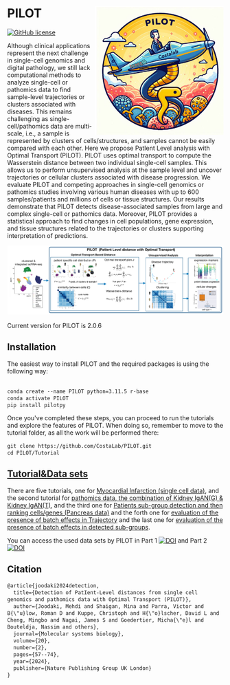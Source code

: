 # PILOT  <img src="img/logo.png" align="right" width="300" />

[![GitHub license](https://img.shields.io/github/license/CostaLab/PILOT.svg)](https://github.com/CostaLab/PILOT?tab=MIT-1-ov-file#MIT-1-ov-file)

Although clinical applications represent the next challenge in single-cell genomics and digital pathology, we still lack computational methods to analyze single-cell or pathomics data to find sample-level trajectories or clusters associated with diseases. This remains challenging as single-cell/pathomics data are multi-scale, i.e., a sample is represented by clusters of cells/structures, and samples cannot be easily compared with each other. Here we propose PatIent Level analysis with Optimal Transport (PILOT). PILOT uses optimal transport to compute the Wasserstein distance between two individual single-cell samples. This allows us to perform unsupervised analysis at the sample level and uncover trajectories or cellular clusters associated with disease progression. We evaluate PILOT and competing approaches in single-cell genomics or pathomics studies involving various human diseases with up to 600 samples/patients and millions of cells or tissue structures. Our results demonstrate that PILOT detects disease-associated samples from large and complex single-cell or pathomics data. Moreover, PILOT provides a statistical approach to find changes in cell populations, gene expression, and tissue structures related to the trajectories or clusters supporting interpretation of predictions.

![plot](./img/plot.png)


Current version for PILOT is 2.0.6

## Installation
The easiest way to install PILOT and the required packages is using the following way:

```terminal

conda create --name PILOT python=3.11.5 r-base
conda activate PILOT
pip install pilotpy
```
Once you've completed these steps, you can proceed to run the tutorials and explore the features of PILOT. 
When doing so, remember to move to the tutorial folder, as all the work will be performed there:

```terminal
git clone https://github.com/CostaLab/PILOT.git
cd PILOT/Tutorial
```

## [Tutorial&Data sets](https://pilot.readthedocs.io/en/latest/index.html)
There are five tutorials, one for [Myocardial Infarction (single cell data)](https://pilot.readthedocs.io/en/latest/Myocardial_infarction.html), and the second tutorial for [pathomics data, the combination of Kidney IgAN(G) & Kidney IgAN(T)](https://pilot.readthedocs.io/en/latest/Combination_Kidney_IgAN.html), and the third one  for [Patients sub-group detection and then ranking cells/genes (Pancreas data)](https://pilot.readthedocs.io/en/latest/Patients_sub_group_detection.html) and the forth one for 
[evaluation of the presence of batch effects in Trajectory](https://pilot.readthedocs.io/en/latest/Kidney_trajectory.html) and the last one for [evaluation of the presence of batch effects in detected sub-groups](https://pilot.readthedocs.io/en/latest/Kidney_clusters.html).


You can access the used data sets by PILOT in Part 1 [![DOI](https://zenodo.org/badge/DOI/10.5281/zenodo.4740646.svg)](https://zenodo.org/records/8370081) and  Part 2 [![DOI](https://zenodo.org/badge/DOI/10.5281/zenodo.4740646.svg)](https://zenodo.org/records/7957118)


## Citation
```
@article{joodaki2024detection,
  title={Detection of PatIent-Level distances from single cell genomics and pathomics data with Optimal Transport (PILOT)},
  author={Joodaki, Mehdi and Shaigan, Mina and Parra, Victor and B{\"u}low, Roman D and Kuppe, Christoph and H{\"o}lscher, David L and Cheng, Mingbo and Nagai, James S and Goedertier, Micha{\"e}l and Bouteldja, Nassim and others},
  journal={Molecular systems biology},
  volume={20},
  number={2},
  pages={57--74},
  year={2024},
  publisher={Nature Publishing Group UK London}
}
```




